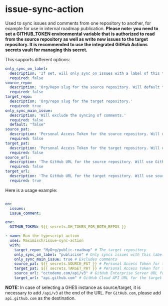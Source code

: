 # issue-sync-action
Used to sync issues and comments from one repository to another, for example for use in internal roadmap publication.
**Please note: you need to set a GITHUB_TOKEN environmental variable that is authorized to read from the source repository as well as write new issues to the target repository. It is recommended to use the integrated GitHub Actions secrets vault for managing this secret.**

This supports different options:
```yml
only_sync_on_label:
  description: 'If set, will only sync on issues with a label of this text'
  required: false
source_repo:
  description: 'Org/Repo slug for the source repository. Will default to action launch repo if not set.'
  required: false
target_repo:
  description: 'Org/repo slug for the target repository.'
  required: true
only_sync_main_issue:
  description: 'Will exclude the syncing of comments.'
  required: false
  default: "false"
source_pat:
  description: 'Personal Access Token for the source repository. Will use workflow token if unspecified.'
  required: false
target_pat:
  description: 'Personal Access Token for the target repository. Will use source token if unspecified.'
  required: false
source_url:
  description: 'The GitHub URL for the source repository. Will use Github.com if unspecified.'
  required: false
target_url:
  description: 'The GitHub URL for the target repository. Will use source URL if unspecified.'
  required: true
 ```
 
Here is a usage example:
```yml

on:
  issues:
  issue_comment:

env:
  GITHUB_TOKEN: ${{ secrets.GH_TOKEN_FOR_BOTH_REPOS }}

- name: Run the typescript action
  uses: Maximisch/issue-sync-action
  with:
    target_repo: "MyOrg/public-roadmap" # The target repository
    only_sync_on_label: "publicise" # Only syncs issues with this label set
    only_sync_main_issue: true # Excludes comments
    source_pat: ${{ secrets.SOURCE_PAT }} # Personal Access Token for the source repository
    target_pat: ${{ secrets.TARGET_PAT }} # Personal Access Token for the target repository
    source_url: "octodemo.com/api/v3" # GitHub Enterprise Server URL for the source repository
    target_url: "api.github.com" # GitHub Cloud API URL for the target repository
```


**NOTE:** In case of selecting a GHES instance as source/target, it is necessary to add `/api/v3` at the end of the URL. For `GitHub.com`, please add `api.github.com` as the destination.